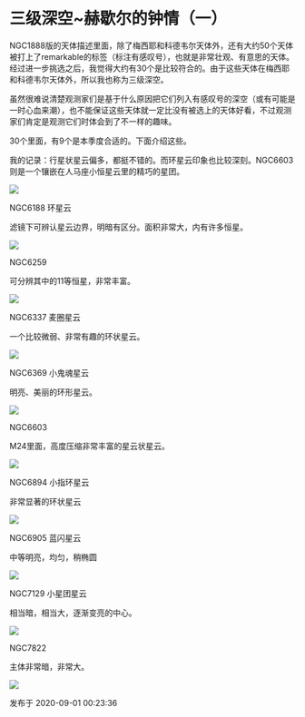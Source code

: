 # 三级深空~赫歇尔的钟情（一）

NGC1888版的天体描述里面，除了梅西耶和科德韦尔天体外，还有大约50个天体被打上了remarkable的标签（标注有感叹号），也就是非常壮观、有意思的天体。经过进一步挑选之后，我觉得大约有30个是比较符合的。由于这些天体在梅西耶和科德韦尔天体外，所以我也称为三级深空。

  

虽然很难说清楚观测家们是基于什么原因把它们列入有感叹号的深空（或有可能是一时心血来潮），也不能保证这些天体就一定比没有被选上的天体好看，不过观测家们肯定是观测它们时体会到了不一样的趣味。

  

30个里面，有9个是本季度合适的。下面介绍这些。

  

我的记录：行星状星云偏多，都挺不错的。而环星云印象也比较深刻。NGC6603则是一个镶嵌在人马座小恒星云里的精巧的星团。

  

![](https://pica.zhimg.com/v2-d80219e00ecf62e24cf51624e97b273e_720w.jpg?source=d16d100b)

  

NGC6188 环星云

滤镜下可辨认星云边界，明暗有区分。面积非常大，内有许多恒星。

  

![](https://pic3.zhimg.com/v2-b3a33995cd8091c133efba1d9f435f33_720w.jpg?source=d16d100b)

  

NGC6259

可分辨其中的11等恒星，非常丰富。

  

![](https://pic2.zhimg.com/v2-3e0a41387d5b1fc9740407ae0bccee6a_720w.jpg?source=d16d100b)

  

NGC6337 麦圈星云

一个比较微弱、非常有趣的环状星云。

  

![](https://pic3.zhimg.com/v2-d093e8c0de4edd0051abe71932ede558_720w.jpg?source=d16d100b)

  

NGC6369 小鬼魂星云

明亮、美丽的环形星云。

  

![](https://pic2.zhimg.com/v2-bde169e213d21e80f4033a15ddef9fd7_720w.jpg?source=d16d100b)

  

NGC6603

M24里面，高度压缩非常丰富的星云状星云。

  

![](https://pic3.zhimg.com/v2-e39e0f71d64d01f694591cc6712eeae4_720w.jpg?source=d16d100b)

  

NGC6894 小指环星云

非常显著的环状星云

  

![](https://pic1.zhimg.com/v2-c1988d558fd5a0622e67f8ea958d6070_720w.jpg?source=d16d100b)

  

NGC6905 蓝闪星云

中等明亮，均匀，稍椭圆

  

![](https://pic1.zhimg.com/v2-66c78bfabf5a3f055c06ab1c5be37655_720w.jpg?source=d16d100b)

  

NGC7129 小星团星云

相当暗，相当大，逐渐变亮的中心。

  

![](https://pic2.zhimg.com/v2-724b7dc92539bce6738241af4df192e9_720w.jpg?source=d16d100b)

  

NGC7822

主体非常暗，非常大。

  

![](https://pic2.zhimg.com/v2-f6003282dec8e1b16f853dd7cd1e9c64_720w.jpg?source=d16d100b)

发布于 2020-09-01 00:23:36

